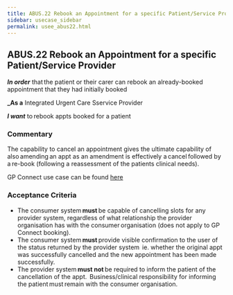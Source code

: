 ```yaml
---
title: ABUS.22 Rebook an Appointment for a specific Patient/Service Provider 
sidebar: usecase_sidebar
permalink: usee_abus22.html
---
```


## ABUS.22 Rebook an Appointment for a specific Patient/Service Provider 
**_In order_** that the patient or their carer can rebook an already-booked appointment that they had initially booked 

**_As a** Integrated Urgent Care Sservice Provider

**_I want_** to rebook appts booked for a patient 

### Commentary 
The capability to cancel an appointment gives the ultimate capability of also amending an appt as an amendment is effectively a cancel followed by a re-book (following a reassessment of the patients clinical needs).  

GP Connect use case can be found <a href="https://nhsconnect.github.io/gpconnect/appointments_use_case_cancel_an_appointment.html" target="_blank">here</a>

### Acceptance Criteria  
* The consumer system **must** be capable of cancelling slots for any provider system, regardless of what relationship the provider organisation has with the consumer organisation (does not apply to GP Connect booking).
* The consumer system **must** provide visible confirmation to the user of the status returned by the provider system  ie. whether the original appt was successfully cancelled and the new appointment has been made successfully. 
* The provider system **must not** be required to inform the patient of the cancellation of the appt.  Business/clinical responsibility for informing the patient must remain with the consumer organisation. 
